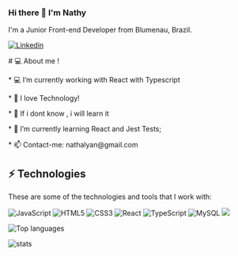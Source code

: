 ### Hi there 👋 I'm Nathy

I'm a Junior Front-end Developer from Blumenau, Brazil.

<a href="https://www.linkedin.com/in/nathalya-neumann-981291156/">

<img alt="Linkedin" src="https://img.shields.io/badge/linkedin-0077B5?logo=linkedin&logoColor=white&style=for-the-badge"/>

</a>

<p># 💻 About me !</p>

<p>* 💻 I’m currently working with React with Typescript</p>

  

<p>* 💬 I love Technology!</p>

<p>* 🚀 If i dont know , i will learn it</p>

<p>* 🌱 I’m currently learning React and Jest Tests;</p>

<p>* 📫 Contact-me: nathalyan@gmail.com</p>

## ⚡ Technologies

<p>These are some of the technologies and tools that I work with:</p>

  

<img alt="JavaScript" src="https://img.shields.io/badge/javascript%20-%23323330.svg?&style=for-the-badge&logo=javascript&logoColor=%23F7DF1E&style=Plastic"/>
<img alt="HTML5" src="https://img.shields.io/badge/html5%20-%23E34F26.svg?&style=for-the-badge&logo=html5&logoColor=white&style=Plastic"/> 
<img alt="CSS3" src="https://img.shields.io/badge/css3%20-%231572B6.svg?&style=for-the-badge&logo=css3&logoColor=white&style=Plastic"/>
<img alt="React" src="https://img.shields.io/badge/react%20-%2320232a.svg?&style=for-the-badge&logo=react&logoColor=%2361DAFB&style=Plastic"/> 
<img alt="TypeScript" src="https://img.shields.io/badge/typescript%20-%23007ACC.svg?&style=for-the-badge&logo=typescript&logoColor=white&style=Plastic"/>
<img alt="MySQL" src="https://img.shields.io/badge/mysql-%2300f.svg?&style=for-the-badge&logo=mysql&logoColor=white&style=Plastic"/>
  

<img src="https://github-readme-stats.vercel.app/api?username=NathyNeumann" />

  

![Top languages](https://github-readme-stats.vercel.app/api/top-langs/?username=NathyNeumann)

  

![stats](https://github-readme-stats.vercel.app/api/wakatime?username=NathyNeumann)

